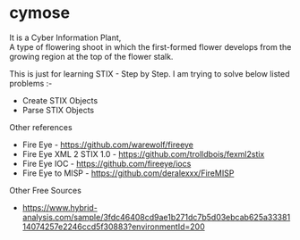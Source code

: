 # cymose
It is a Cyber Information Plant,  
A type of flowering shoot in which the first-formed flower develops from the growing region at the top of the flower stalk.

This is just for learning STIX - Step by Step.
I am trying to solve below listed problems :- 
* Create STIX Objects
* Parse STIX Objects

Other references
* Fire Eye - https://github.com/warewolf/fireeye
* Fire Eye XML 2 STIX 1.0 - https://github.com/trolldbois/fexml2stix
* Fire Eye IOC - https://github.com/fireeye/iocs
* Fire Eye to MISP - https://github.com/deralexxx/FireMISP

Other Free Sources
* https://www.hybrid-analysis.com/sample/3fdc46408cd9ae1b271dc7b5d03ebcab625a3338114074257e2246ccd5f30883?environmentId=200
